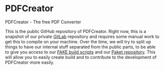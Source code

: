# PDFCreator
PDFCreator - The free PDF Converter

This is the public GitHub repository of PDFCreator. Right now, this is a snapshot of our private [GitLab](https://about.gitlab.com/) repository and requires some manual work to get this to compile on your machine. Over the time, we will try to split up things to have our internal stuff separated from the public parts, to be able to give you access to our [FAKE build scripts](http://fsharp.github.io/FAKE/) and our [Paket repository](https://fsprojects.github.io/Paket/). This will allow you to easily create build and to contribute to the development of PDFCreator more easily.
